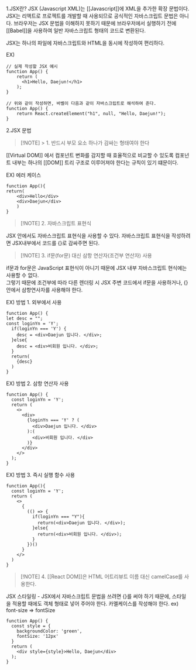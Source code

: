 1.JSX란?
JSX (Javascript XML)는 [[Javascript]]에 XML을 추가한 확장 문법이다.
JSX는 리액트로 프로젝트를 개발할 때 사용되므로 공식적인 자바스크립트 문법은 아니다.
브라우저는 JSX 문법을 이해하지 못하기 때문에 브라우저에서 실행하기 전에 [[Babel]]을 사용하여 일반 자바스크립트 형태의 코드로 변환된다. 

JSX는 하나의 파일에 자바스크립트와 HTML을 동시에 작성하여 편리하다.

EX)
```
// 실제 작성할 JSX 예시
function App() {
	return (
      <h1>Hello, Daejun!</h1>
    );
}

// 위와 같이 작성하면, 바벨이 다음과 같이 자바스크립트로 해석하여 준다.
function App() {
	return React.createElement("h1", null, "Hello, Daejun!");
}
```

2.JSX 문법


> [!NOTE] > 1. 반드시 부모 요소 하나가 감싸는 형태여야 한다
> 
[[Virtual DOM]] 에서 컴포넌트 변화를 감지할 때 효율적으로 비교할 수 있도록 컴포넌트 내부는 하나의 [[DOM]] 트리 구조로 이루어져야 한다는 규칙이 있기 떄문이다.

EX) 에러 케이스
```
function App(){
return(
	<div>Hello</div>
	<div>Daejun</div>
	)
}
```


> [!NOTE] 2. 자바스크립트 표현식

 JSX 안에서도 자바스크립트 표현식을 사용할 수 있다. 자바스크립트 표현식을 작성하려면 JSX내부에서 코드를 {}로 감싸주면 된다.


> [!NOTE] 3. if문(for문) 대신 삼항 연산자(조건부 연산자) 사용
> > 

 if문과 for문은 JavaScript 표현식이 아니기 때문에 JSX 내부 자바스크립트 현식에는 사용할 수 없다.  
 그렇기 때문에 조건부에 따라 다른 렌더링 시 JSX 주변 코드에서 if문을 사용하거나, {}안에서 삼항연사자를 사용해야 한다.

EX) 방법 1. 외부에서 사용
```
function App() {
let desc = "";
const loginYn = 'Y';
  if(loginYn === 'Y') {
    desc = <div>Daejun 입니다. </div>;
  }else{
    desc = <div>비회원 입니다. </div>;
  }
  return(
    {desc}
  )
}
```

EX) 방법 2. 삼항 연산자 사용
```
function App() {
  const loginYn = 'Y';
  return (
    <>
      <div>
        {loginYn === 'Y' ? (
          <div>Daejun 입니다. </div>
        ):(
          <div>비회원 입니다. </div>
        )}
      </div>
    </>
  );
}
```

EX) 방법 3. 즉시 실행 함수 사용
```
function App(){
  const loginYn = 'Y';
  return (
    <>
      {
        (() => {
          if(loginYn === "Y"){
            return(<div>Daejun 입니다. </div>);
          }else{
            return(<div>비회원 입니다. </div>);
          }
        })()
      }
    </>
  )
}
```


> [!NOTE] 4. [[React DOM]]은 HTML 어트리뷰트 이름 대신 camelCase를 사용한다.
 
 JSX 스타일링 - JSX에서 자바스크립트 문법을 쓰려면 {}를 써야 하기 때문에, 스타일을 적용할 때에도 객체 형태로 넣어 주어야 한다.
 카멜케이스를 작성해야 한다. ex) font-size => fontSize

```
function App() { 
  const style = { 
    backgroundColor: 'green',
    fontSize: '12px' 
  } 
  return ( 
    <div style={style}>Hello, Daejun</div> 
  );
}
```

